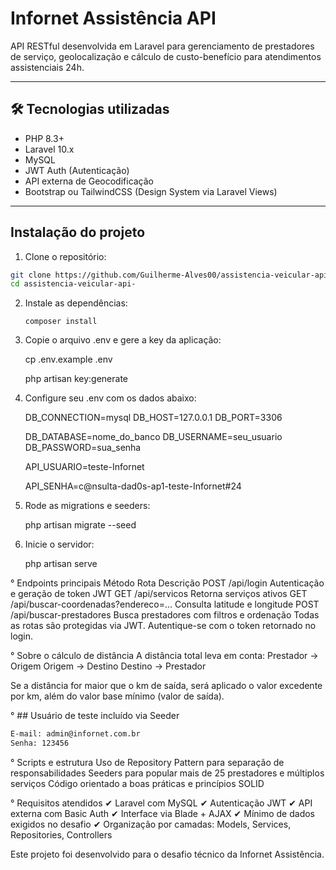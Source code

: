 # Infornet Assistência API

API RESTful desenvolvida em Laravel para gerenciamento de prestadores de serviço, geolocalização e cálculo de custo-benefício para atendimentos assistenciais 24h.

---

## 🛠️ Tecnologias utilizadas

-   PHP 8.3+
-   Laravel 10.x
-   MySQL
-   JWT Auth (Autenticação)
-   API externa de Geocodificação
-   Bootstrap ou TailwindCSS (Design System via Laravel Views)

---

## Instalação do projeto

1. Clone o repositório:

```bash
git clone https://github.com/Guilherme-Alves00/assistencia-veicular-api-.git
cd assistencia-veicular-api-
```

2. Instale as dependências:

    ```composer install```

3. Copie o arquivo .env e gere a key da aplicação:

    cp .env.example .env
   
    php artisan key:generate

4. Configure seu .env com os dados abaixo:

   DB_CONNECTION=mysql
   DB_HOST=127.0.0.1
   DB_PORT=3306

   DB_DATABASE=nome_do_banco
   DB_USERNAME=seu_usuario
   DB_PASSWORD=sua_senha

    API_USUARIO=teste-Infornet
 
    API_SENHA=c@nsulta-dad0s-ap1-teste-Infornet#24

5. Rode as migrations e seeders:
   
      php artisan migrate --seed

6. Inicie o servidor:
   
      php artisan serve

° Endpoints principais
Método	Rota	Descrição
POST	/api/login	Autenticação e geração de token JWT
GET	/api/servicos	Retorna serviços ativos
GET	/api/buscar-coordenadas?endereco=...	Consulta latitude e longitude
POST	/api/buscar-prestadores	Busca prestadores com filtros e ordenação
Todas as rotas são protegidas via JWT. Autentique-se com o token retornado no login.

° Sobre o cálculo de distância
A distância total leva em conta:
Prestador → Origem
Origem → Destino
Destino → Prestador

Se a distância for maior que o km de saída, será aplicado o valor excedente por km, além do valor base mínimo (valor de saída).

° ## Usuário de teste incluído via Seeder

```txt
E-mail: admin@infornet.com.br  
Senha: 123456
```

° Scripts e estrutura
Uso de Repository Pattern para separação de responsabilidades
Seeders para popular mais de 25 prestadores e múltiplos serviços
Código orientado a boas práticas e princípios SOLID

° Requisitos atendidos
✔ Laravel com MySQL ✔ Autenticação JWT ✔ API externa com Basic Auth ✔ Interface via Blade + AJAX ✔ Mínimo de dados exigidos no desafio ✔ Organização por camadas: Models, Services, Repositories, Controllers

Este projeto foi desenvolvido para o desafio técnico da Infornet Assistência.
```
